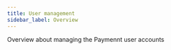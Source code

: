 ```yaml
---
title: User management
sidebar_label: Overview
---
```


Overview about managing the Paymennt user accounts
